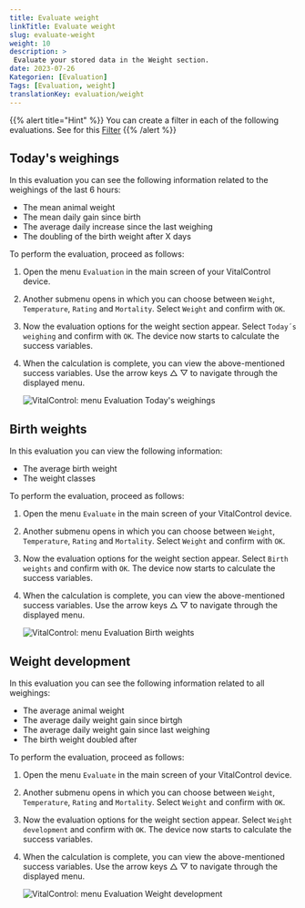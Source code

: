 ```yaml
---
title: Evaluate weight
linkTitle: Evaluate weight
slug: evaluate-weight
weight: 10
description: >
 Evaluate your stored data in the Weight section.
date: 2023-07-26
Kategorien: [Evaluation]
Tags: [Evaluation, weight]
translationKey: evaluation/weight
---
```

{{% alert title="Hint" %}}
You can create a filter in each of the following evaluations. See for this [Filter](../create-filter/)
{{% /alert %}}

## Today's weighings
In this evaluation you can see the following information related to the weighings of the last 6 hours: 
- The mean animal weight
- The mean daily gain since birth
- The average daily increase since the last weighing
- The doubling of the birth weight after X days

To perform the evaluation, proceed as follows:

1. Open the menu `Evaluation` in the main screen of your VitalControl device.

2. Another submenu opens in which you can choose between `Weight`, `Temperature`, `Rating` and `Mortality`. Select `Weight` and confirm with `OK`. 

3. Now the evaluation options for the weight section appear. Select `Today´s weighing` and confirm with `OK`. The device now starts to calculate the success variables.

4. When the calculation is complete, you can view the above-mentioned success variables. Use the arrow keys △ ▽ to navigate through the displayed menu.

   ![VitalControl: menu Evaluation Today's weighings](../images/todaysweighings.png "Evaluate Today's weighings")

## Birth weights
In this evaluation you can view the following information:
- The average birth weight
- The weight classes

To perform the evaluation, proceed as follows:

1. Open the menu `Evaluate` in the main screen of your VitalControl device.

2. Another submenu opens in which you can choose between `Weight`, `Temperature`, `Rating` and `Mortality`. Select `Weight` and confirm with `OK`.

3. Now the evaluation options for the weight section appear. Select `Birth weights` and confirm with `OK`. The device now starts to calculate the success variables.

4. When the calculation is complete, you can view the above-mentioned success variables. Use the arrow keys △ ▽ to navigate through the displayed menu.

   ![VitalControl: menu Evaluation Birth weights](../images/birthweights.png "Evaluate Birth weights")

## Weight development

In this evaluation you can see the following information related to all weighings: 
- The average animal weight
- The average daily weight gain since birtgh 
- The average daily weight gain since last weighing 
- The birth weight doubled after

To perform the evaluation, proceed as follows:

1. Open the menu `Evaluate` in the main screen of your VitalControl device.

2. Another submenu opens in which you can choose between `Weight`, `Temperature`, `Rating` and `Mortality`. Select `Weight` and confirm with `OK`.

3. Now the evaluation options for the weight section appear. Select `Weight development` and confirm with `OK`. The device now starts to calculate the success variables.

4. When the calculation is complete, you can view the above-mentioned success variables. Use the arrow keys △ ▽ to navigate through the displayed menu.

   ![VitalControl: menu Evaluation Weight development](../images/weightdevelopment.png "Evaluate Weight development")
